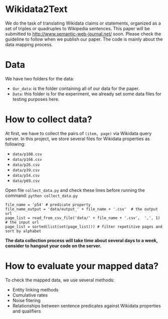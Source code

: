 # Wikidata2Text
We do the task of translating Wikidata claims or statements, organized as a set of triples or quadruples to Wikipedia sentences. This paper will be submitted to http://www.semantic-web-journal.net/ soon. Please check the guideline to follow when we publish our paper. The code is mainly about the data mapping process.

# Data
We have two folders for the data:
* `Our_data`: is the folder containing all of our data for the paper.
* `Data`: this folder is for the experiment, we already set some data files for testing purposes here.

# How to collect data?
At first, we have to collect the pairs of `(item, page)` via Wikidata query server. In this project, we store several files for Wikidata properties as following:
- `data/p108.csv`
- `data/p166.csv`
- `data/p26.csv`
- `data/p39.csv`
- `data/p54.csv`
- `data/p69.csv`

Open file `collect_data.py` and check these lines before running the command: `python collect_data.py`

```
file_name = 'p54' # predicate property
file_name_output = 'data/output_' + file_name + '.csv'  # the output url
page_list = read_from_csv_file('data/' + file_name + '.csv',  ',', 1) # the input url
page_list = sorted(list(set(page_list))) # filter repetitive pages and sort by alphabet
```
**The data collection process will take time about several days to a week, consider to hangout your code on the server.**

# How to evaluate your mapped data?

To check the mapped data, we use several methods:
- Entity linking methods
- Cumulative rates
- Noise fitering
- Relationships between sentence predicates against Wikidata properties and qualifiers
